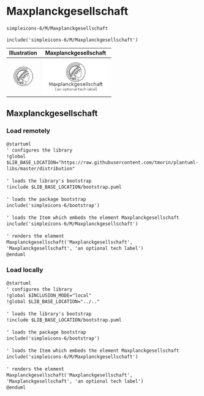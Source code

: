 # Maxplanckgesellschaft


```text
simpleicons-6/M/Maxplanckgesellschaft
```

```text
include('simpleicons-6/M/Maxplanckgesellschaft')
```



| Illustration | Maxplanckgesellschaft |
| :---: | :---: |
| ![illustration for Illustration](../../simpleicons-6/M/Maxplanckgesellschaft.png) | ![illustration for Maxplanckgesellschaft](../../simpleicons-6/M/Maxplanckgesellschaft.Local.png) |




## Maxplanckgesellschaft

### Load remotely
```plantuml
@startuml
' configures the library
!global $LIB_BASE_LOCATION="https://raw.githubusercontent.com/tmorin/plantuml-libs/master/distribution"

' loads the library's bootstrap
!include $LIB_BASE_LOCATION/bootstrap.puml

' loads the package bootstrap
include('simpleicons-6/bootstrap')

' loads the Item which embeds the element Maxplanckgesellschaft
include('simpleicons-6/M/Maxplanckgesellschaft')

' renders the element
Maxplanckgesellschaft('Maxplanckgesellschaft', 'Maxplanckgesellschaft', 'an optional tech label')
@enduml
```

### Load locally
```plantuml
@startuml
' configures the library
!global $INCLUSION_MODE="local"
!global $LIB_BASE_LOCATION="../.."

' loads the library's bootstrap
!include $LIB_BASE_LOCATION/bootstrap.puml

' loads the package bootstrap
include('simpleicons-6/bootstrap')

' loads the Item which embeds the element Maxplanckgesellschaft
include('simpleicons-6/M/Maxplanckgesellschaft')

' renders the element
Maxplanckgesellschaft('Maxplanckgesellschaft', 'Maxplanckgesellschaft', 'an optional tech label')
@enduml
```

